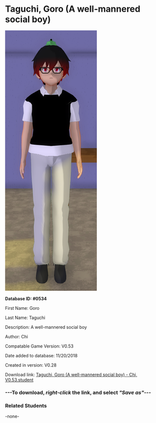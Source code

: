 # Taguchi, Goro (A well-mannered social boy)

<img src="../../Files/Images/Taguchi, Goro (A well-mannered social boy).png" title="Taguchi, Goro (A well-mannered social boy) - Chi, V0.53">

**Database ID: #0534**

First Name: Goro

Last Name: Taguchi

Description: A well-mannered social boy

Author: Chi

Compatable Game Version: V0.53

Date added to database: 11/20/2018

Created in version: V0.28

Download link: <a href="https://raw.githubusercontent.com/Arbiter1223/Daigaku-Gurashi-Custom-Students/master/Files/Student%20Files/Taguchi%2C%20Goro%20(A%20well-mannered%20social%20boy)%20-%20Chi%2C%20V0.53.student">Taguchi, Goro (A well-mannered social boy) - Chi, V0.53.student</a>

### ---**To download, _right-click_ the link, and select _"Save as"_**---

### Related Students

-none-
